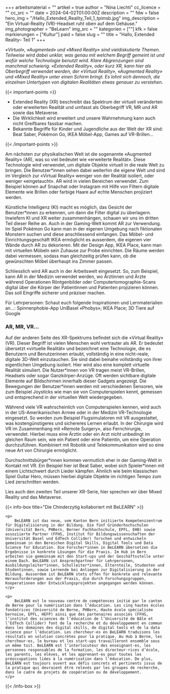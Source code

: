 +++
arbeitsmaterial = ""
artikel = true
author = "Nina Liechti"
cc_licence = ""
cc_src = ""
date = 2024-04-02T01:00:00Z
description = ""
fdw = false
hero_img = "/Hallo_Extended_Reality_Teil_1_tpimsb.jpg"
img_description = "Ein Virtual-Reality (VR)-Headset ruht oben auf dem Gehäuse."
img_photographer = "BeLearn"
img_src = ""
kategorien = [""]
kfk = false
markierungen = ["Kultur"]
paid = false
slug = ""
title = "Hallo, Extended Reality– Teil 1"
+++

_«Virtual», «Augmented» und «Mixed Reality» sind vieldiskutierte Themen. Teilweise wird dabei unklar, was genau mit welchem Begriff gemeint ist und wofür welche Technologie benutzt wird. Klare Abgrenzungen sind manchmal schwierig. «Extended Reality», oder kurz XR, kann hier als Oberbegriff verwendet werden, der «Virtual Reality», «Augmented Reality» und «Mixed Reality» unter einen Schirm bringt. Es lohnt sich dennoch, die einzelnen Untertypen von digitalen Realitäten etwas genauer zu verstehen._

{{< important-points >}}

<ul>

<li>Extended Reality (XR) beschreibt das Spektrum der virtuell veränderten oder erweiterten Realität und umfasst als Oberbegriff VR, MR und AR sowie das Metaverse.</li>

<li>Die Wirklichkeit wird erweitert und unsere Wahrnehmung kann auch nicht Greifbares fassbar machen. </li>

<li>Bekannte Begriffe für Kinder und Jugendliche aus der Welt der XR sind: Beat Saber, Pokémon Go, IKEA Möbel-App, Games auf VR-Brillen…</li>

</ul>

{{< /important-points >}}

Am nächsten zur physikalischen Welt ist die sogenannte «Augmented Reality» (AR), was so viel bedeutet wie «erweiterte Realität». Diese Technologie wird verwendet, um digitale Objekte virtuell in die reale Welt zu bringen. Die Benutzer*innen sehen dabei weiterhin die eigene Welt und sind im Vergleich zur «Virtual Reality» weniger von der Realität isoliert, oder weniger «eingetaucht». AR wird in vielen Bereichen verwendet. Zum Beispiel können auf Snapchat oder Instagram mit Hilfe von Filtern digitale Elemente wie Brillen oder farbige Haare auf echte Menschen projiziert werden.

Künstliche Intelligenz (KI) macht es möglich, das Gesicht der Benutzer*innen zu erkennen, um dann die Filter digital zu überlagern. Inwiefern KI und XR weiter zusammenhängen, schauen wir uns im dritten Teil dieser Reihe an. Auch in der Gaming-Welt kommt AR zur Verwendung. Im Spiel Pokémon Go kann man in der eigenen Umgebung nach fiktionalen Monstern suchen und diese anschliessend einfangen. Das Möbel- und Einrichtungsgeschäft IKEA ermöglicht es ausserdem, die eigenen vier Wände durch AR zu dekorieren. Mit der Design App, IKEA Place, kann man mit virtuellen Möbeln sein Zuhause zur Probe einrichten. Die Räume werden dabei vermessen, sodass man gleichzeitig prüfen kann, ob die gewünschten Möbel überhaupt ins Zimmer passen.

Schliesslich wird AR auch in der Arbeitswelt eingesetzt. So, zum Beispiel, kann AR in der Medizin verwendet werden, wo Ärztinnen und Ärzte während Operationen Röntgenbilder oder Computertomographie-Scans digital über die Körper der Patientinnen und Patienten projizieren können. Das soll Eingriffe sicherer und präziser machen.

Für Lehrpersonen: Schaut euch folgende Inspirationen und Lernmaterialien an…: Spinnenphobie-App UniBasel «Phobys»; IKEA Place; 3D Tiere auf Google

### AR, MR, VR…
Auf der anderen Seite des XR-Spektrums befindet sich die «Virtual Reality» (VR). Dieser Begriff ist vielen Menschen wohl vertrauter als AR. Er bedeutet übersetzt «virtuelle Realität» und bezeichnet eine Technologie, die es Benutzern und Benutzerinnen erlaubt, vollständig in eine nicht-reale, digitale 3D-Welt einzutauchen. Sie sind dabei beinahe vollständig von ihrer eigentlichen Umgebung isoliert. Hier wird also eine komplett virtuelle Realität simuliert. Die Nutzer\*innen von VR tragen meist VR-Brillen, Headsets oder sogar Ganzkörper-Anzüge.
Oft werden sichtbare digitale Elemente auf Bildschirmen innerhalb dieser Gadgets angezeigt. Die Bewegungen der Benutzer\*innen werden mit verschiedenen Sensoren, wie zum Beispiel Joysticks wie man sie von Computerspielen kennt, gemessen und entsprechend in der virtuellen Welt wiedergegeben.

Während viele VR wahrscheinlich von Computerspielen kennen, wird auch in der US-Amerikanischen Armee oder in der Medizin VR-Technologie eingesetzt. So werden zum Beispiel Flugsimulatoren mit VR ausgestattet, was kostengünstigeres und sichereres Lernen erlaubt. In der Chirurgie wird VR im Zusammenhang mit «Remote Surgery», also Fernchirurgie, verwendet. Hierbei muss eine Ärztin oder ein Arzt nicht unbedingt im gleichen Raum sein, wie ein Patient oder eine Patientin, um eine Operation durchzuführen. Kombiniert mit Robotik und Telekommunikation wird so eine neue Art von Chirurgie ermöglicht.

Durchschnittsbürger\*innen kommen vermutlich eher in der Gaming-Welt in Kontakt mit VR. Ein Beispiel hier ist Beat Saber, wobei sich Spieler\*innen mit einem Lichtschwert durch Lieder kämpfen. Ähnlich wie beim klassischen Spiel Guitar Hero, müssen hierbei digitale Objekte im richtigen Tempo zum Lied zerschnitten werden.

Lies auch den zweiten Teil unserer XR-Serie, hier sprechen wir über Mixed Reality und das Metaverse.

{{< info-box title="Die Chinderzytig kollaboriert mit BeLEARN" >}}

	<p>
		BeLEARN ist das neue, vom Kanton Bern initiierte Kompetenzzentrum für Digitalisierung in der Bildung. Die fünf Gründerhochschulen (Universität Bern, PHBern, Berner Fachhochschule, EPFL, EHB) sowie assoziierte Partner (FFHS, Institut für Bildungswissenschaften der Universität Basel und EdTech Collider) forschen und entwickeln gemeinsam in den Bereichen Digital Skills, Digital Tools und Data Science for Education. Die Forscher*innen in BeLEARN übersetzen die Ergebnisse in konkrete Lösungen für die Praxis. Im Hub in Bern arbeiten sie gemeinsam mit den Start-ups und der Geschäftsstelle unter einem Dach. BeLEARN ist Ansprechpartner für Lehrpersonen, Ausbildungsleiter*innen, Schulleiter*innen, Elternteile, Studenten und Studentinnen, sowie Lernende bei Anliegen zur Digitalisierung in der Bildung. Ausserdem ist BeLEARN stets offen für konkrete und relevante Herausforderungen aus der Praxis, die durch Forschungsgruppen, Kooperationen oder Entwicklungsprojekten angegangen werden können.
	</p>

	<p>
		BeLEARN est le nouveau centre de compétences initié par le canton de Berne pour la numérisation dans l’éducation. Les cinq hautes écoles fondatrices (Université de Berne, PHBern, Haute école spécialisée bernoise, EPFL, HEFP) ainsi que des partenaires associés (FFHS, l’institut des sciences de l’éducation de l’Université de Bâle et l’EdTech Collider) font de la recherche et du développement en commun dans les domaines des digital skills, de digital tools et de la data science pour l’éducation. Les chercheur·es en BeLEARN traduisons les résultats en solution concrètes pour la pratique. Au Hub à Berne, les chercheur·es, le bureau et les start-ups travailleront ensemble sous un même toit. BeLEARN est l’interlocuteur des enseignant·es, les personnes responsables de la formation, les directeur·rices d’école, les parents, les élèves, et les apprenant·es pour toutes les préoccupations liées à la numérisation dans l’éducation. De plus, BeLEARN est toujours ouvert aux défis concrets et pertinents issus de la pratique qui devraient être relevés par les groupes de recherche, dans le cadre de projets de coopération ou de développement.
	</p>

{{< /info-box >}}
